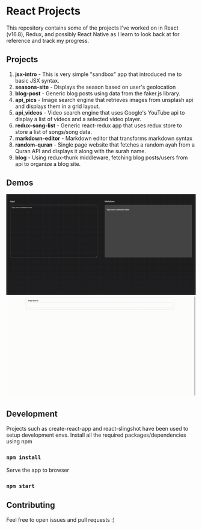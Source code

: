 # React Projects

This repository contains some of the projects I've worked on in React (v16.8), Redux, and possibly React Native as I learn to look back at for reference and track my progress.

Projects
--------

1.  **jsx-intro** - This is very simple "sandbox" app that introduced me to basic JSX syntax.
2.  **seasons-site** - Displays the season based on user's geolocation
3.  **blog-post** - Generic blog posts using data from the faker.js library.
4.  **api_pics** - Image search engine that retrieves images from unsplash api and displays them in a grid layout.
5.  **api_videos** - Video search engine that uses Google's YouTube api to display a list of videos and a selected video player.
6. **redux-song-list** - Generic react-redux app that uses redux store to store a list of songs/song data.
7.  **markdown-editor** - Markdown editor that transforms markdown syntax
8. **random-quran** - Single page website that fetches a random ayah from a Quran API and displays it along with the surah name.
9. **blog** - Using redux-thunk middleware, fetching blog posts/users from api to organize a blog site.

Demos
-----
![Markdown Editor](https://github.com/abdultolba/react-projects/blob/master/assets/screen-capture.gif "Markdown Editor")
![Image Search](https://github.com/abdultolba/react-projects/blob/master/assets/screen-capture-_2_.gif "Image Search")

Development
-----------

Projects such as create-react-app and react-slingshot have been used to setup development envs.
Install all the required packages/dependencies using npm

### `npm install`

Serve the app to browser

### `npm start`

Contributing
------------
Feel free to open issues and pull requests :)
